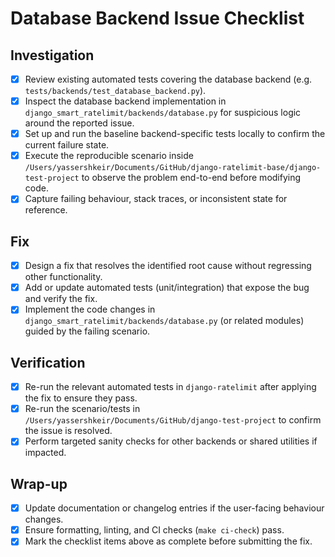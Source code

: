 # Database Backend Issue Checklist

## Investigation

- [x] Review existing automated tests covering the database backend (e.g. `tests/backends/test_database_backend.py`).
- [x] Inspect the database backend implementation in `django_smart_ratelimit/backends/database.py` for suspicious logic around the reported issue.
- [x] Set up and run the baseline backend-specific tests locally to confirm the current failure state.
- [x] Execute the reproducible scenario inside `/Users/yassershkeir/Documents/GitHub/django-ratelimit-base/django-test-project` to observe the problem end-to-end before modifying code.
- [x] Capture failing behaviour, stack traces, or inconsistent state for reference.

## Fix

- [x] Design a fix that resolves the identified root cause without regressing other functionality.
- [x] Add or update automated tests (unit/integration) that expose the bug and verify the fix.
- [x] Implement the code changes in `django_smart_ratelimit/backends/database.py` (or related modules) guided by the failing scenario.

## Verification

- [x] Re-run the relevant automated tests in `django-ratelimit` after applying the fix to ensure they pass.
- [x] Re-run the scenario/tests in `/Users/yassershkeir/Documents/GitHub/django-test-project` to confirm the issue is resolved.
- [x] Perform targeted sanity checks for other backends or shared utilities if impacted.

## Wrap-up

- [x] Update documentation or changelog entries if the user-facing behaviour changes.
- [x] Ensure formatting, linting, and CI checks (`make ci-check`) pass.
- [x] Mark the checklist items above as complete before submitting the fix.
